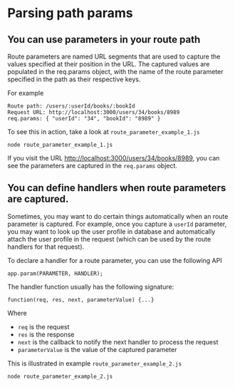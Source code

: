 # Parsing path params

## You can use parameters in your route path

Route parameters are named URL segments that are used to capture the values specified at their position in the URL. The captured values are populated in the req.params object, with the name of the route parameter specified in the path as their respective keys.

For example

```text
Route path: /users/:userId/books/:bookId
Request URL: http://localhost:3000/users/34/books/8989
req.params: { "userId": "34", "bookId": "8989" }
```

To see this in action, take a look at `route_parameter_example_1.js`

```text
node route_parameter_example_1.js
```

If you visit the URL [http://localhost:3000/users/34/books/8989](http://localhost:3000/users/34/books/8989), you can see the parameters are captured in the `req.params` object.

## You can define handlers when route parameters are captured.

Sometimes, you may want to do certain things automatically when an route parameter is captured. For example, once you capture a `userId` parameter, you may want to look up the user profile in database and automatically attach the user profile in the request \(which can be used by the route handlers for that request\).

To declare a handler for a route parameter, you can use the following API

```text
app.param(PARAMETER, HANDLER);
```

The handler function usually has the following signature:

```text
function(req, res, next, parameterValue) {...}
```

Where

* `req` is the request 
* `res` is the response
* `next` is the callback to notify the next handler to process the request
* `parameterValue` is the value of the captured parameter

This is illustrated in example `route_parameter_example_2.js`

```text
node route_parameter_example_2.js
```

